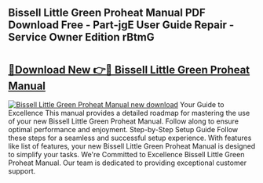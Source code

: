 ## Bissell Little Green Proheat Manual PDF Download Free - Part-jgE User Guide Repair - Service Owner Edition rBtmG

# <h2><a href="http://bc45251.oget.top/?id=Bissell+Little+Green+Proheat+Manual">🔗Download New 👉🔴 Bissell Little Green Proheat Manual</a></h2>

[![Bissell Little Green Proheat Manual new download](https://i.imgur.com/5g1atiW.png)](http://bc45251.oget.top/?id=Bissell+Little+Green+Proheat+Manual)
Your Guide to Excellence This manual provides a detailed roadmap for mastering the use of your new Bissell Little Green Proheat Manual. Follow along to ensure optimal performance and enjoyment. Step-by-Step Setup Guide Follow these steps for a seamless and successful setup experience. With features like list of features, your new Bissell Little Green Proheat Manual is designed to simplify your tasks. We're Committed to Excellence Bissell Little Green Proheat Manual. Our team is dedicated to providing exceptional customer support.
